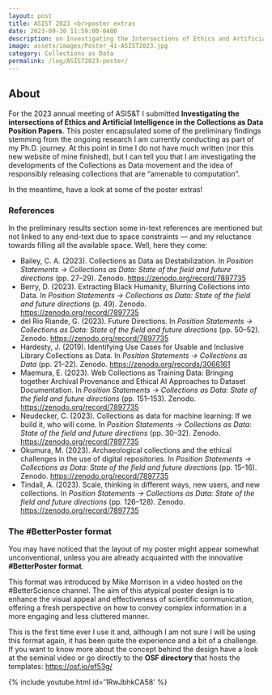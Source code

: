 ```yaml
---
layout: post
title: ASIST 2023 <br>poster extras
date: 2023-09-30 11:59:00-0400
description: on Investigating the Intersections of Ethics and Artificial Intelligence in the Collections as Data Position Papers
image: assets/images/Poster_41-ASIST2023.jpg
category: Collections as Data
permalink: /log/ASIST2023-poster/
---
```

## About

For the 2023 annual meeting of ASIS&T I submitted **Investigating the intersections of Ethics and Artificial Intelligence in the Collections as Data Position Papers**. This poster encapsulated some of the preliminary findings stemming from the ongoing research I am currently conducting as part of my Ph.D. journey. At this point in time I do not have much written (nor this new website of mine finished), but I can tell you that I am investigating the developments of the Collections as Data movement and the idea of responsibly releasing collections that are “amenable to computation”. 

In the meantime, have a look at some of the poster extras!

### References

In the preliminary results section some in-text references are mentioned but not linked to any end-text due to space constraints — and my reluctance towards filling all the available space. Well, here they come:

- Bailey, C. A. (2023). Collections as Data as Destabilization. In *Position Statements -> Collections as Data: State of the field and future directions* (pp. 27–29). Zenodo. <a href='https://zenodo.org/record/7897735' target='_blank' class='url'>https://zenodo.org/record/7897735
- Berry, D. (2023). Extracting Black Humanity, Blurring Collections into Data. In *Position Statements -> Collections as Data: State of the field and future directions* (p. 49). Zenodo. <a href='https://zenodo.org/record/7897735' target='_blank' class='url'>https://zenodo.org/record/7897735
- del Rio Riande, G. (2023). Future Directions. In *Position Statements -> Collections as Data: State of the field and future directions* (pp. 50–52). Zenodo. <a href='https://zenodo.org/record/7897735' target='_blank' class='url'>https://zenodo.org/record/7897735
- Hardesty, J. (2019). Identifying Use Cases for Usable and Inclusive Library Collections as Data. In *Position Statements -> Collections as Data* (pp. 21–22). Zenodo.  <a href='https://zenodo.org/records/3066161' target='_blank' class='url'>https://zenodo.org/records/3066161</a>
- Maemura, E. (2023). Web Collections as Training Data: Bringing together Archival Provenance and Ethical AI Approaches to Dataset Documentation. In *Position Statements -> Collections as Data: State of the field and future directions* (pp. 151–153). Zenodo. <a href='https://zenodo.org/record/7897735' target='_blank' class='url'>https://zenodo.org/record/7897735</a>
- Neudecker, C. (2023). Collections as data for machine learning: If we build it, who will come. In *Position Statements -> Collections as Data: State of the field and future directions* (pp. 30–32). Zenodo. <a href='https://zenodo.org/record/7897735' target='_blank' class='url'>https://zenodo.org/record/7897735</a>
- Okumura, M. (2023). Archaeological collections and the ethical challenges in the use of digital repositories. In *Position Statements -> Collections as Data: State of the field and future directions* (pp. 15–16). Zenodo. <a href='https://zenodo.org/record/7897735' target='_blank' class='url'>https://zenodo.org/record/7897735</a>
- Tindall, A. (2023). Scale, thinking in different ways, new users, and new collections. In *Position Statements -> Collections as Data: State of the field and future directions* (pp. 126–128). Zenodo. <a href='https://zenodo.org/record/7897735' target='_blank' class='url'>https://zenodo.org/record/7897735</a>

### The #BetterPoster format

You may have noticed that the layout of my poster might appear somewhat unconventional, unless you are already acquainted with the innovative **#BetterPoster format**. 

This format was introduced by Mike Morrison in a video hosted on the #BetterScience channel. The aim of this atypical poster design is to enhance the visual appeal and effectiveness of scientific communication, offering a fresh perspective on how to convey complex information in a more engaging and less cluttered manner.

This is the first time ever I use it and, although I am not sure I will be using this format again, it has been quite the experience and a bit of a challenge. If you want to know more about the concept behind the design have a look at the seminal video or go directly to the **OSF directory** that hosts the templates: <a href="https://osf.io/ef53g/">https://osf.io/ef53g/

{% include youtube.html id='1RwJbhkCA58' %}
